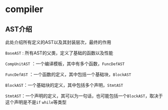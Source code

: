# compiler

## AST介绍

此处介绍所有定义的AST以及其封装层次，最终的作用

`BaseAST` : 所有AST的父类，定义了基础的函数以及性能

`CompUnitAST` ：一个编译模板，其中有多个函数，`FuncDefAST`

`FuncDefAST` ：一个函数的定义，其中包括一个基础块，`BlockAST`

`BlockAST`：一个基础块的定义，其中包括多个声明，`StmtAST`

`StmtAST`：一个声明的定义，其可以为一句话，也可能包括一个`BlockAST`，取决于这个声明是不是`if` `while`等类型
